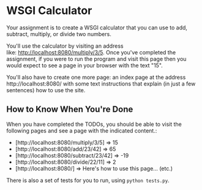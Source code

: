 # WSGI Calculator

Your assignment is to create a WSGI calculator that you can use to add, subtract, multiply, or divide two numbers.

You'll use the calculator by visiting an address like: [http://localhost:8080/multiply/3/5](http://localhost:8080/multiply/3/5). Once you've completed the assignment, if you were to run the program and visit this page then you would expect to see a page in your browser with the text "15".

You'll also have to create one more page: an index page at the address http://localhost:8080/ with some text instructions that explain (in just a few sentences) how to use the site.

## How to Know When You're Done

When you have completed the TODOs, you should be able to visit the following pages and see a page with the indicated content.:
  * [http://localhost:8080/multiply/3/5]  => 15
  * [http://localhost:8080/add/23/42]  => 65
  * [http://localhost:8080/subtract/23/42]  => -19
  * [http://localhost:8080/divide/22/11]  => 2
  * [http://localhost:8080/]  => Here's how to use this page... (etc.)

There is also a set of tests for you to run, using `python tests.py`.
